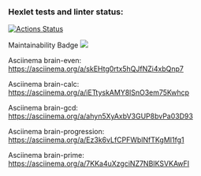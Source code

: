 ### Hexlet tests and linter status:
[![Actions Status](https://github.com/kristek1104/frontend-project-44/workflows/hexlet-check/badge.svg)](https://github.com/kristek1104/frontend-project-44/actions)

Maintainability Badge
<a href="https://codeclimate.com/github/kristek1104/frontend-project-44/maintainability"><img src="https://api.codeclimate.com/v1/badges/80bc082495b05de544aa/maintainability" /></a>

Asciinema brain-even:
https://asciinema.org/a/skEHtg0rtx5hQJfNZi4xbQnp7

Asciinema brain-calc:
https://asciinema.org/a/iETtyskAMY8lSnO3em75Kwhcp

Asciinema brain-gcd:
https://asciinema.org/a/ahyn5XyAxbV3GUP8bvPa03D93

Asciinema brain-progression:
https://asciinema.org/a/Ez3k6vLfCPFWblNfTKgMI1fg1

Asciinema brain-prime:
https://asciinema.org/a/7KKa4uXzgciNZ7NBIKSVKAwFI
